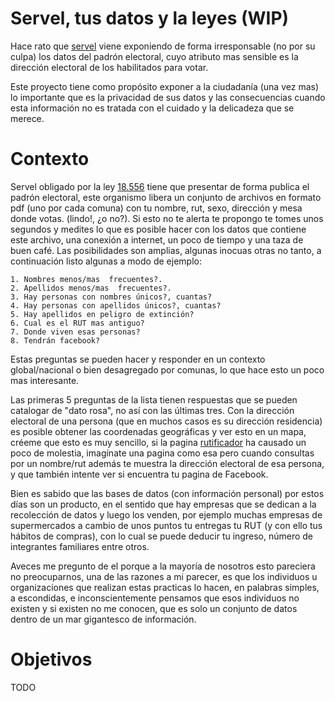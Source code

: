 # Servel, tus datos y la leyes  (WIP)

Hace rato que [servel][1] viene  exponiendo de forma irresponsable (no
por  su culpa)  los  datos  del padrón  electoral,  cuyo atributo  mas
sensible es la dirección electoral de los habilitados para votar.

Este proyecto  tiene como propósito  exponer a la ciudadanía  (una vez
mas)  lo  importante  que  es  la   privacidad  de  sus  datos  y  las
consecuencias cuando esta  información no es tratada con  el cuidado y
la delicadeza que se merece.

# Contexto

Servel obligado por la ley [18\.556][3] tiene que presentar de forma publica el
padrón electoral,  este organismo  libera un  conjunto de  archivos en
formato pdf (uno por cada comuna)  con tu nombre, rut, sexo, dirección
y mesa donde votas. (lindo!, ¿o no?). Si esto no te alerta te propongo
te tomes unos segundos y medites lo que es posible hacer con los datos
que contiene este archivo, una conexión  a internet, un poco de tiempo
y  una taza  de buen  café.   Las posibilidades  son amplias,  algunas
inocuas otras no tanto, a continuación listo algunas a modo de ejemplo:

    1. Nombres menos/mas  frecuentes?.
    2. Apellidos menos/mas  frecuentes?.
    3. Hay personas con nombres únicos?, cuantas?
    4. Hay personas con apellidos únicos?, cuantas?
    5. Hay apellidos en peligro de extinción?
    6. Cual es el RUT mas antiguo?
    7. Donde viven esas personas?
    8. Tendrán facebook?

Estas  preguntas   se  pueden  hacer   y  responder  en   un  contexto
global/nacional o  bien desagregado por  comunas, lo que hace  esto un
poco mas interesante.

Las primeras 5  preguntas de la lista tienen respuestas  que se pueden
catalogar  de "dato  rosa",  no  así con  las  últimas  tres.  Con  la
dirección  electoral  de  una  persona  (que en  muchos  casos  es  su
dirección residencia) es posible obtener las coordenadas geográficas y
ver  esto  en  un  mapa,  créeme  que esto  es  muy  sencillo,  si  la
pagina [rutificador][2] ha causado un poco de molestia, imagínate una
pagina  como esa  pero cuando  consultas por  un nombre/rut  además te
muestra la dirección  electoral de esa persona, y  que también intente
ver si encuentra tu pagina de Facebook.

Bien es sabido  que las bases de datos (con  información personal) por
estos días  son un  producto, en  el sentido que  hay empresas  que se
dedican a  la recolección  de datos  y luego  los venden,  por ejemplo
muchas empresas de  supermercados a cambio de unos  puntos tu entregas
tu RUT  (y con  ello tus  hábitos de  compras), con  lo cual  se puede
deducir tu ingreso, número de integrantes familiares entre otros.

Aveces  me  pregunto de  el  porque  a  la  mayoría de  nosotros  esto
pareciera no preocuparnos, una de las razones a mi parecer, es que los
individuos u organizaciones que realizan  estas practicas lo hacen, en
palabras simples, a escondidas,  e inconscientemente pensamos que esos
individuos  no existen  y si  existen no  me conocen,  que es  solo un
conjunto de datos dentro de un mar gigantesco de información.


# Objetivos

TODO




[1]: https://www.servel.cl/
[2]: https://chile.rutificador.com/
[3]: https://www.servel.cl/inscripciones-electorales-y-servicio-electoral/
